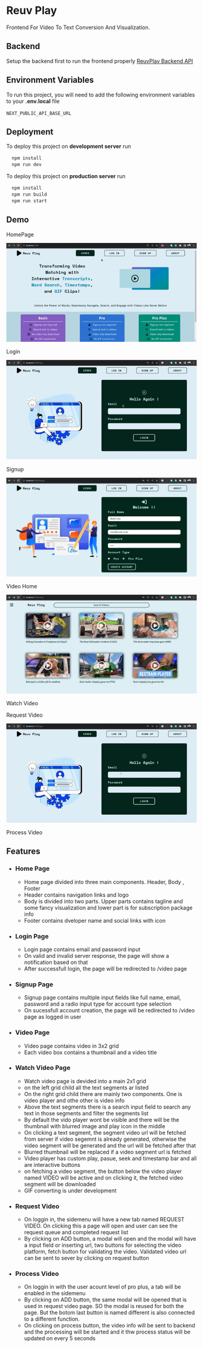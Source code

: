 
# Reuv Play

Frontend For Video To Text Conversion And Visualization.


## Backend
Setup the backend first to run the frontend properly
[ReuvPlay Backend API](https://github.com/DeepProgram/artetoreAPI)
## Environment Variables

To run this project, you will need to add the following environment variables to your **.env.local**  file

`NEXT_PUBLIC_API_BASE_URL`



## Deployment

To deploy this project on **development server** run

```bash
  npm install
  npm run dev
```
To deploy this project on **production server** run

```bash
  npm install
  npm run build
  npm run start
```


## Demo

HomePage

![App Screenshot](https://raw.githubusercontent.com/DeepProgram/Video2TextWeb/screenshot/home_page.gif)

Login

![App Screenshot](https://raw.githubusercontent.com/DeepProgram/Video2TextWeb/screenshot/login_page.gif)

Signup

![App Screenshot](https://raw.githubusercontent.com/DeepProgram/Video2TextWeb/screenshot/signup_page.png)

Video Home

![App Screenshot](https://raw.githubusercontent.com/DeepProgram/Video2TextWeb/screenshot/video_page.png)

Watch Video

Request Video

![App Screenshot](https://raw.githubusercontent.com/DeepProgram/Video2TextWeb/screenshot/request_video_page.gif)

Process Video
## Features

-
    ### Home Page
    - Home page divided into three main components. Header, Body , Footer
    - Header contains navigation links and logo
    - Body is divided into two parts. Upper parts contains tagline and some fancy visualization and lower part is for subscription package info
    - Footer contains dveloper name and social links with icon
-
    ### Login Page
    - Login page contains email and password input
    - On valid and invalid server response, the page will show a notification based on that
    - After successfull login, the page will be redirected to /video page
-
    ### Signup Page
    - Signup page contains multiple input fields like full name, email, password and a radio input type for account type selection
    - On sucessfull account creation, the page will be redirected to /video page as logged in user
-
    ### Video Page
    - Video page contains video in 3x2 grid
    - Each video box contains a thumbnail and a video title
-
    ### Watch Video Page
    - Watch video page is devided into a main 2x1 grid
    - on the left grid child all the text segments ar listed
    - On the right grid child there are mainly two components. One is video player and othe other is video info
    - Above the text segments there is a search input field to search any text in those segments and filter the segments list
    - By default the vido player wont be visible and there will be the thumbnail with blurred image and play icon in the middle
    - On clicking a text segment, the segment video url will be fetched from server if video segemnt is already generated, otherwise the video segment will be generated and the url will be fetched after that
    - Blurred thumbnail will be replaced if a video segment url is fetched
    - Video player has custom play, pasue, seek and timestamp bar and all are interactive buttons
    - on fetching a video segment, the button below the video player named VIDEO will be active and on clicking it, the fetched video segment will be downloaded
    - GIF converting is under development
-
    ### Request Video
    - On loggin in, the sidemenu will have a new tab named REQUEST VIDEO. On clicking this a page will open and user can see the request queue and completed request list
    - By clicking on ADD button, a modal will open and the modal will have a input field or inserting url, two buttons for selecting the video platform, fetch button for validating the video. Validated video url can be sent to sever by clicking on request button
-
    ### Process Video
    - On loggin in with the user acount level of pro plus, a tab will be enabled in the sidemenu
    - By clicking on ADD button, the same modal will be opened that is used in request video page. SO the modal is reused for both the page. But the botom last button is named different is also connected to a different function.
    - On clicking on process button, the video info will be sent to backend and the processing will be started and it thw process status will be updated on every 5 seconds
